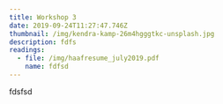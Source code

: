 ```yaml
---
title: Workshop 3
date: 2019-09-24T11:27:47.746Z
thumbnail: /img/kendra-kamp-26m4hgggtkc-unsplash.jpg
description: fdfs
readings:
  - file: /img/haafresume_july2019.pdf
    name: fdfsd
---
```

fdsfsd
